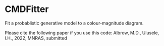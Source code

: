 # CMDFitter
Fit a probablistic generative model to a colour-magnitude diagram.

Please cite the following paper if you use this code:
  Albrow, M.D., Ulusele, I.H., 2022, MNRAS, submitted
  
